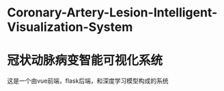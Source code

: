 # Coronary-Artery-Lesion-Intelligent-Visualization-System
# 冠状动脉病变智能可视化系统
这是一个由vue前端，flask后端，和深度学习模型构成的系统
